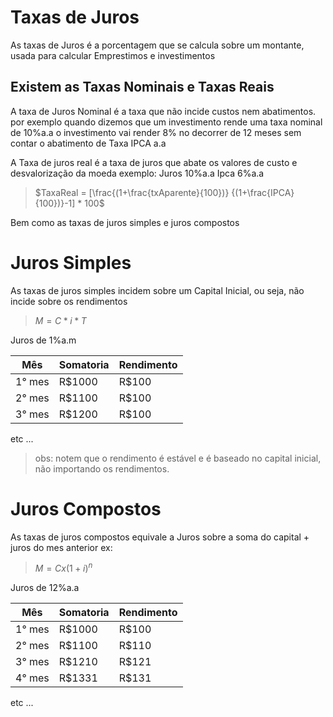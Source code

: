 # Taxas de Juros
As taxas de Juros é a porcentagem que se calcula sobre um montante, usada para calcular Emprestimos e investimentos 

## Existem as Taxas Nominais e Taxas Reais
A taxa de Juros Nominal é a taxa que não incide custos nem abatimentos.
por exemplo quando dizemos que um investimento  rende uma taxa nominal de 10%a.a
o investimento vai render 8% no decorrer de 12 meses sem contar o abatimento de Taxa IPCA a.a

A Taxa de juros real é a taxa de juros que abate os valores de custo e desvalorização da moeda
exemplo:
Juros 10%a.a
Ipca  6%a.a

> $TaxaReal = [\frac{(1+\frac{txAparente}{100})} {(1+\frac{IPCA}{100})}-1] * 100$

Bem como as taxas de juros simples e juros compostos

# Juros Simples
As taxas de juros simples incidem sobre um Capital Inicial, ou seja, não incide sobre os rendimentos

> $M = C * i * T$

Juros de 1%a.m

| Mês | Somatoria  | Rendimento |
|---|---|---|
| 1° mes | R$1000 | R$100 |
| 2° mes | R$1100 | R$100 |
| 3° mes | R$1200 | R$100 |
etc ...

> obs: notem que o rendimento é estável e é baseado no capital inicial, não importando os rendimentos.

# Juros Compostos
As taxas de juros compostos equivale a Juros sobre a soma do capital + juros do mes anterior
ex:

> $M = C x (1 + i)^n$

Juros de 12%a.a

| Mês | Somatoria  | Rendimento |
|---|---|---|
| 1° mes | R$1000 | R$100 |
| 2° mes | R$1100 | R$110 |
| 3° mes | R$1210 | R$121 |
| 4° mes | R$1331 | R$131 |

etc ...